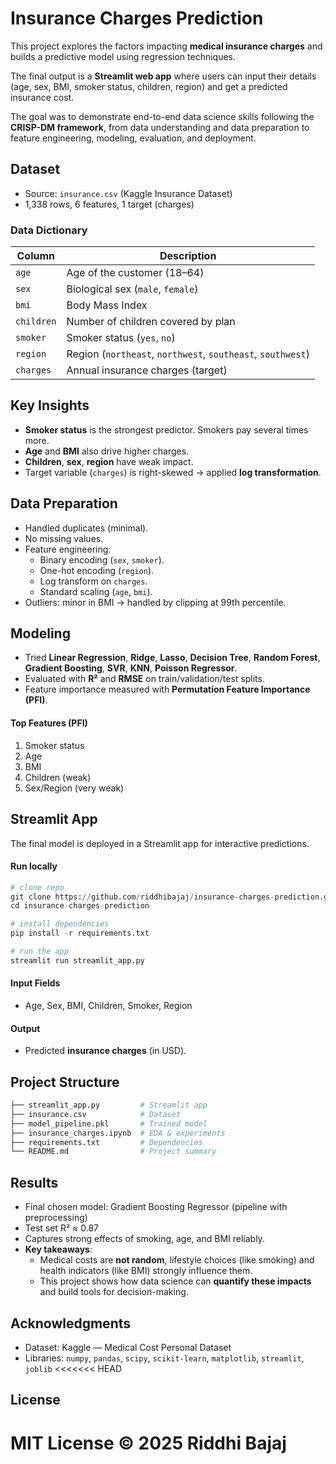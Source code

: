 # Insurance Charges Prediction
This project explores the factors impacting **medical insurance charges** and builds a predictive model using regression techniques.

The final output is a **Streamlit web app** where users can input their details (age, sex, BMI, smoker status, children, region) and get a predicted insurance cost.

The goal was to demonstrate end-to-end data science skills following the **CRISP-DM framework**, from data understanding and data preparation to feature engineering, modeling, evaluation, and deployment.

## Dataset
* Source: `insurance.csv` (Kaggle Insurance Dataset)
* 1,338 rows, 6 features, 1 target (charges)

### Data Dictionary
| Column     | Description                                                 |
| ---------- | ----------------------------------------------------------- |
| `age`      | Age of the customer (18–64)                                 |
| `sex`      | Biological sex (`male`, `female`)                           |
| `bmi`      | Body Mass Index                                             |
| `children` | Number of children covered by plan                          |
| `smoker`   | Smoker status (`yes`, `no`)                                 |
| `region`   | Region (`northeast`, `northwest`, `southeast`, `southwest`) |
| `charges`  | Annual insurance charges (target)                           |

## Key Insights
* **Smoker status** is the strongest predictor. Smokers pay several times more.
* **Age** and **BMI** also drive higher charges.
* **Children**, **sex**, **region** have weak impact.
* Target variable (`charges`) is right-skewed → applied **log transformation**.

## Data Preparation
* Handled duplicates (minimal).
* No missing values.
* Feature engineering:
  * Binary encoding (`sex`, `smoker`).
  * One-hot encoding (`region`).
  * Log transform on `charges`.
  * Standard scaling (`age`, `bmi`).
* Outliers: minor in BMI → handled by clipping at 99th percentile.

## Modeling
* Tried **Linear Regression**, **Ridge**, **Lasso**, **Decision Tree**, **Random Forest**, **Gradient Boosting**, **SVR**, **KNN**, **Poisson Regressor**.
* Evaluated with **R²** and **RMSE** on train/validation/test splits.
* Feature importance measured with **Permutation Feature Importance (PFI)**.

#### Top Features (PFI)
1. Smoker status
2. Age
3. BMI
4. Children (weak)
5. Sex/Region (very weak)

## Streamlit App
The final model is deployed in a Streamlit app for interactive predictions.

#### Run locally
```python
# clone repo
git clone https://github.com/riddhibajaj/insurance-charges-prediction.git
cd insurance-charges-prediction

# install dependencies
pip install -r requirements.txt

# run the app
streamlit run streamlit_app.py
```

#### Input Fields
* Age, Sex, BMI, Children, Smoker, Region

#### Output
* Predicted **insurance charges** (in USD).

## Project Structure
```python
├── streamlit_app.py         # Streamlit app
├── insurance.csv            # Dataset
├── model_pipeline.pkl       # Trained model
├── insurance_charges.ipynb  # EDA & experiments
├── requirements.txt         # Dependencies
└── README.md                # Project summary
```

## Results
* Final chosen model: Gradient Boosting Regressor (pipeline with preprocessing)
* Test set R² ≈ 0.87
* Captures strong effects of smoking, age, and BMI reliably.
* **Key takeaways**:
  * Medical costs are **not random**, lifestyle choices (like smoking) and health indicators (like BMI) strongly influence them.
  * This project shows how data science can **quantify these impacts** and build tools for decision-making. 

## Acknowledgments
* Dataset: Kaggle — Medical Cost Personal Dataset
* Libraries: `numpy`, `pandas`, `scipy`, `scikit-learn`, `matplotlib`, `streamlit`, `joblib`
<<<<<<< HEAD

## License
MIT License © 2025 Riddhi Bajaj
=======